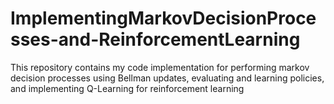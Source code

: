 # ImplementingMarkovDecisionProcesses-and-ReinforcementLearning
This repository contains my code implementation for performing markov decision processes using Bellman updates, evaluating and learning policies, and implementing Q-Learning for reinforcement learning
